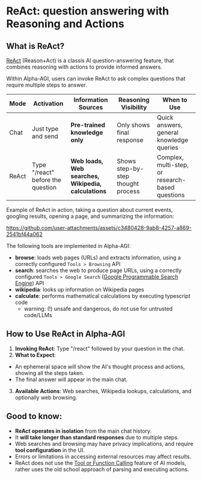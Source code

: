 # ReAct: question answering with Reasoning and Actions

## What is ReAct?

[ReAct](https://arxiv.org/abs/2210.03629) (Reason+Act) is a classis AI question-answering feature,
that combines reasoning with actions to provide informed answers.

Within Alpha-AGI, users can invoke ReAct to ask complex questions that require multiple steps to answer.

| Mode  | Activation                        | Information Sources                                  | Reasoning Visibility               | When to Use                                      |
|-------|-----------------------------------|------------------------------------------------------|------------------------------------|--------------------------------------------------|
| Chat  | Just type and send                | **Pre-trained knowledge only**                       | Only shows final response          | Quick answers, general knowledge queries         |
| ReAct | Type "/react" before the question | **Web loads, Web searches, Wikipedia, calculations** | Shows step-by-step thought process | Complex, multi-step, or research-based questions |

Example of ReAct in action, taking a question about current events, googling results, opening a page, and summarizing the information:

https://github.com/user-attachments/assets/c3480428-9ab8-4257-a869-2541bf44a062

The following tools are implemented in Alpha-AGI:

- **browse**: loads web pages (URLs) and extracts information, using a correctly configured `Tools > Browsing` API
- **search**: searches the web to produce page URLs, using a correctly configured `Tools > Google Search` ([Google Programmable Search Engine](https://programmablesearchengine.google.com/about/)) API
- **wikipedia**: looks up information on Wikipedia pages
- **calculate**: performs mathematical calculations by executing typescript code
  - warning: (!) unsafe and dangerous, do not use for untrusted code/LLMs

## How to Use ReAct in Alpha-AGI

1. **Invoking ReAct**: Type "/react" followed by your question in the chat.
2. **What to Expect**:

- An ephemeral space will show the AI's thought process and actions, showing all the steps taken.
- The final answer will appear in the main chat.

3. **Available Actions**: Web searches, Wikipedia lookups, calculations, and optionally web browsing.

## Good to know:

- **ReAct operates in isolation** from the main chat history.
- It **will take longer than standard responses** due to multiple steps.
- Web searches and browsing may have privacy implications, and require **tool configuration** in the UI.
- Errors or limitations in accessing external resources may affect results.
- ReAct does not use the [Tool or Function Calling](https://platform.openai.com/docs/guides/function-calling) feature of AI models, rather uses the old school approach of parsing and executing actions.
